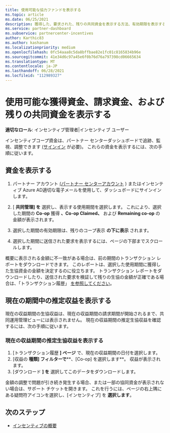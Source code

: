 ```yaml
---
title: 使用可能な協力ファンドを表示する
ms.topic: article
ms.date: 06/25/2021
description: 獲得した、要求された、残りの共同資金を表示する方法、有効期限を表示する方法、一貫性のない金額を調整する方法について学習します。
ms.service: partner-dashboard
ms.subservice: partnercenter-incentives
author: Karthic83
ms.author: kashanum
ms.localizationpriority: medium
ms.openlocfilehash: 0fc54aaa8c5da8bffbae82e1fc01c8165834b96e
ms.sourcegitcommit: 41e34d6c97a45e6f0b76d76a797398cd06665634
ms.translationtype: MT
ms.contentlocale: ja-JP
ms.lasthandoff: 06/28/2021
ms.locfileid: "112989327"
---
```

# <a name="view-available-earned-claimed-and-remaining-co-op-funds"></a>使用可能な獲得資金、請求資金、および残りの共同資金を表示する

**適切なロール**: インセンティブ管理者|インセンティブ ユーザー

インセンティブコープ資金は、パートナー センターダッシュボードで追跡、監視、調整できます [(サインイン](https://partner.microsoft.com/dashboard/) が必要)。 これらの資金を表示するには、次の手順に従います。

## <a name="view-your-funds"></a>資金を表示する

1. パートナー アカウント [(パートナー センターアカウント](https://partner.microsoft.com/dashboard/) ) またはインセンティブ Azure AD適切な電子メールを使用して、ダッシュボードにサインインします。

2. [ **共同管理] を** 選択し、表示する使用期間を選択します。 これにより、選択した期間の **Co-op** 獲得 **、Co-op Claimed、** および **Remaining co-op** の金額が表示されます。

3. 選択した期間の有効期限は、残りのコープ表示 **の下に表示** されます。  

4. 選択した期間に送信された要求を表示するには、ページの下部までスクロールします。

概要に表示される金額に不一致がある場合は、前の期間のトランザクション レポートをダウンロードできます。 このレポートは、選択した使用期間に獲得した生協資金の金額を決定するのに役立ちます。 トランザクション レポートをダウンロードしたり、送信された要求を検証して残りの生協の金額が正確である場合は、「トランザクション履歴」 [を参照してください](./payout-statement.md#transaction-history)。

## <a name="view-estimated-earnings-during-the-current-period"></a>現在の期間中の推定収益を表示する
現在の収益期間の生協収益は、現在の収益期間の請求期間が開始されるまで、共同運用管理ビューには表示されません。 現在の収益期間の推定生協収益を確認するには、次の手順に従います。

### <a name="view-your-estimated-co-op-earnings-for-the-current-earning-period"></a>現在の収益期間の推定生協収益を表示する

1. [トランザクション履歴 **] ページ** で、現在の収益期間の日付を選択します。
2. [収益の **種類] フィルターで****、[Co-op] を選択します**。 収益が表示されます。
3. [ダウンロード **] を** 選択してこのデータをダウンロードします。

金額の調整で問題が引き続き発生する場合、または一部の協同資金が表示されない場合は、サポート チケットを開きます。 これを行うには、ページの右上隅にある疑問符アイコンを選択し、[インセンティブ] を **選択します**。

## <a name="next-steps"></a>次のステップ

- [インセンティブの概要](incentives-get-started-intro.md)